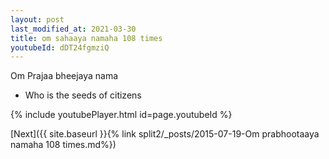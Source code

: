 ```yaml
---
layout: post
last_modified_at: 2021-03-30
title: om sahaaya namaha 108 times
youtubeId: dDT24fgmziQ
---
```

 
 
Om Prajaa bheejaya nama 
 
 -  Who is the seeds of citizens 
 
  
 
  
 
 
 
 
 
 


{% include youtubePlayer.html id=page.youtubeId %}
 
[Next]({{ site.baseurl }}{% link  split2/_posts/2015-07-19-Om prabhootaaya namaha 108 times.md%})
 
